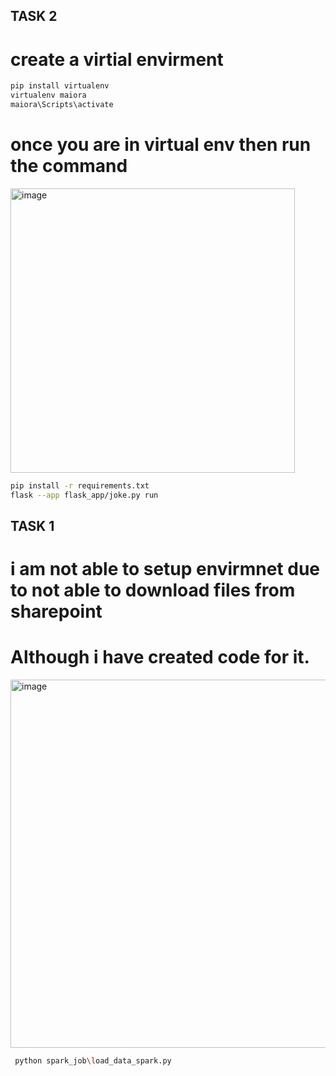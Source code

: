 ## TASK 2
# create a virtial envirment 
```bash 
pip install virtualenv
virtualenv maiora
maiora\Scripts\activate
```
# once you are in virtual env then run the command 
<img width="455" alt="image" src="https://github.com/user-attachments/assets/29664948-cbd4-4ee4-9a6e-9ced3925b6a6" />

```bash
pip install -r requirements.txt
flask --app flask_app/joke.py run
```

## TASK 1
# i am not able to setup envirmnet due to not able to download files from sharepoint
# Although i have created code for it.
<img width="589" alt="image" src="https://github.com/user-attachments/assets/490edbda-29f9-4d94-8017-321f3a0944d1" />

```bash
 python spark_job\load_data_spark.py
```
